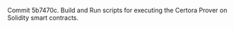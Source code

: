 Commit 5b7470c.                    Build and Run scripts for executing the Certora Prover on Solidity smart contracts.